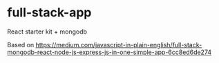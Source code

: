 # full-stack-app
React starter kit + mongodb

Based on https://medium.com/javascript-in-plain-english/full-stack-mongodb-react-node-js-express-js-in-one-simple-app-6cc8ed6de274